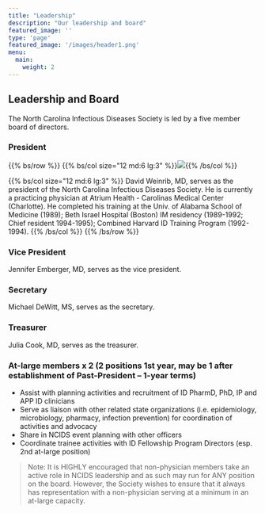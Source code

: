 ```yaml
---
title: "Leadership"
description: "Our leadership and board"
featured_image: ''
type: 'page'
featured_image: '/images/header1.png'
menu:
  main:
    weight: 2
---
```


## Leadership and Board

The North Carolina Infectious Diseases Society is led by a five member board of directors. 

### President
{{% bs/row %}}
{{% bs/col size="12 md:6 lg:3" %}}![](/images/weinrib.jpg){{% /bs/col %}}

{{% bs/col size="12 md:6 lg:3" %}}
David Weinrib, MD, serves as the president of the North Carolina Infectious Diseases Society.
He is currently a practicing physician at Atrium Health - Carolinas Medical Center (Charlotte).
He completed his training at the Univ. of Alabama School of Medicine (1989); Beth Israel Hospital (Boston) IM residency (1989-1992; Chief resident 1994-1995); Combined Harvard ID Training Program (1992-1994).
{{% /bs/col %}}
{{% /bs/row %}}



### Vice President

Jennifer Emberger, MD, serves as the vice president.

### Secretary

Michael DeWitt, MS, serves as the secretary.

### Treasurer 

Julia Cook, MD, serves as the treasurer.


### At-large members x 2 (2 positions 1st year, may be 1 after establishment of Past-President – 1-year terms) 
* Assist with planning activities and recruitment of ID PharmD, PhD, IP and APP ID clinicians
* Serve as liaison with other related state organizations (i.e. epidemiology, microbiology, pharmacy, infection prevention) for coordination of activities and advocacy
* Share in NCIDS event planning with other officers 
* Coordinate trainee activities with ID Fellowship Program Directors (esp. 2nd at-large position)

>Note: It is HIGHLY encouraged that non-physician members take an active role in NCIDS leadership and as such may run for ANY position on the board. However, the Society wishes to ensure that it always has representation with a non-physician serving at a minimum in an at-large capacity.


